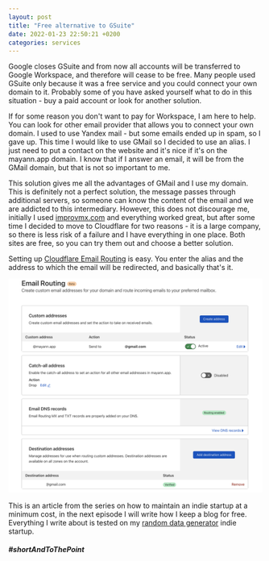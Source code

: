 ```yaml
---
layout: post
title: "Free alternative to GSuite"
date: 2022-01-23 22:50:21 +0200
categories: services
---
```


Google closes GSuite and from now all accounts will be transferred to Google Workspace, and therefore will cease to be free. Many people used GSuite only because it was a free service and you could connect your own domain to it. Probably some of you have asked yourself what to do in this situation - buy a paid account or look for another solution.

If for some reason you don't want to pay for Workspace, I am here to help. You can look for other email provider that allows you to connect your own domain. I used to use Yandex mail - but some emails ended up in spam, so I gave up. This time I would like to use GMail so I decided to use an alias. I just need to put a contact on the website and it's nice if it's on the mayann.app domain. I know that if I answer an email, it will be from the GMail domain, but that is not so important to me.

This solution gives me all the advantages of GMail and I use my domain. This is definitely not a perfect solution, the message passes through additional servers, so someone can know the content of the email and we are addicted to this intermediary. However, this does not discourage me, initially I used [improvmx.com](https://improvmx.com/) and everything worked great, but after some time I decided to move to Cloudflare for two reasons - it is a large company, so there is less risk of a failure and I have everything in one place. Both sites are free, so you can try them out and choose a better solution.

Setting up [Cloudflare Email Routing](https://developers.cloudflare.com/email-routing/enable-email-routing) is easy. You enter the alias and the address to which the email will be redirected, and basically that's it.

![Cloudflare Email Routing page screenshot](/assets/images/cloudflare_email_routing.png)

This is an article from the series on how to maintain an indie startup at a minimum cost, in the next episode I will write how I keep a blog for free. Everything I write about is tested on my [random data generator](https://mayann.app) indie startup.

##### #shortAndToThePoint
